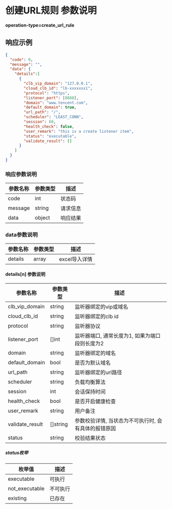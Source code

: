 # 创建URL规则 参数说明

**operation-type=create_url_rule**

## 响应示例

```json
{
  "code": 0,
  "message": "",
  "data": {
    "details":[
      {
        "clb_vip_domain": "127.0.0.1",
        "cloud_clb_id": "lb-xxxxxxx1",
        "protocol": "https",
        "listener_port": [8888],
        "domain": "www.tencent.com",
        "default_domain": true,
        "url_path": "/",
        "scheduler": "LEAST_CONN",
        "session": 60,
        "health_check": false,
        "user_remark": "this is a create listener item",
        "status": "executable",
        "validate_result": []
      }
    ]
  }
}
```

### 响应参数说明

| 参数名称    | 参数类型   | 描述   |
|---------|--------|------|
| code    | int    | 状态码  |
| message | string | 请求信息 |
| data    | object | 响应结果 |


### data参数说明

| 参数名称       | 参数类型   | 描述        |
|------------|--------|-----------|
| details    | array  | excel导入详情 |


#### details[n] 参数说明

| 参数名称            | 参数类型     | 描述                           |
|-----------------|----------|------------------------------|
| clb_vip_domain  | string   | 监听器绑定的vip或域名                 |
| cloud_clb_id    | string   | 监听器绑定的clb id                 |
| protocol        | string   | 监听器协议                        |
| listener_port   | []int    | 监听器端口, 通常长度为1, 如果为端口段则长度为2   |
| domain          | string   | 监听器绑定的域名                     |
| default_domain  | bool     | 是否为默认域名                      |
| url_path        | string   | 监听器绑定的url路径                  |
| scheduler       | string   | 负载均衡算法                       |
| session         | int      | 会话保持时间                       |
| health_check    | bool     | 是否开启健康检查                     |
| user_remark     | string   | 用户备注                         |
| validate_result | []string | 参数校验详情, 当状态为不可执行时, 会有具体的报错原因 |
| status          | string   | 校验结果状态                       |

##### status枚举

| 枚举值            | 描述   |
|----------------|------|
| executable     | 可执行  |
| not_executable | 不可执行 |
| existing       | 已存在  |


